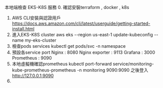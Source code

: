 本地端檢查 EKS-K8S 服務 
0. 確認安裝terraform , docker , k8s
1. AWS CLI安裝與認證用戶
https://docs.aws.amazon.com/cli/latest/userguide/getting-started-install.html
2. 進入EKS-K8S cluster
aws eks --region us-east-1 update-kubeconfig --name my-eks-cluster
3. 檢查pods services
kubectl get pods/svc -n namespace
4. 預設各service port
   Nginx : 8080
   Nginx exporter : 9113
   Grafana : 3000
   Prometheus : 9090
5. 本地虛擬機確認prometheus
   kubectl port-forward service/monitoring-kube-prometheus-prometheus -n monitoring 9090:9090
   之後登入 http://127.0.0.1:9090
6. 
